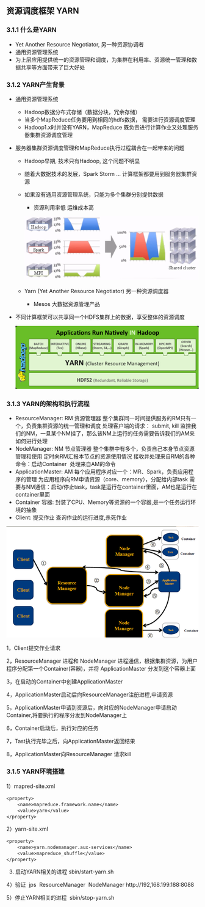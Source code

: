 

## 资源调度框架 YARN

### 3.1.1 什么是YARN

- Yet Another Resource Negotiator, 另一种资源协调者
- 通用资源管理系统
- 为上层应用提供统一的资源管理和调度，为集群在利用率、资源统一管理和数据共享等方面带来了巨大好处

### 3.1.2 YARN产生背景 

- 通用资源管理系统
  - Hadoop数据分布式存储（数据分块，冗余存储）
  - 当多个MapReduce任务要用到相同的hdfs数据， 需要进行资源调度管理
  - Hadoop1.x时并没有YARN，MapReduce 既负责进行计算作业又处理服务器集群资源调度管理

- 服务器集群资源调度管理和MapReduce执行过程耦合在一起带来的问题

  - Hadoop早期, 技术只有Hadoop, 这个问题不明显

  - 随着大数据技术的发展，Spark Storm ... 计算框架都要用到服务器集群资源 

  - 如果没有通用资源管理系统，只能为多个集群分别提供数据

    -  资源利用率低 运维成本高

    ![](./img/image-yarn2.png)

  - Yarn (Yet Another Resource Negotiator) 另一种资源调度器

    - Mesos 大数据资源管理产品

- 不同计算框架可以共享同一个HDFS集群上的数据，享受整体的资源调度

  ![](./img/hadoop-yarn3.png)

### 3.1.3 YARN的架构和执行流程

- ResourceManager: RM 资源管理器
  ​	整个集群同一时间提供服务的RM只有一个，负责集群资源的统一管理和调度
  ​	处理客户端的请求： submit, kill
  ​	监控我们的NM，一旦某个NM挂了，那么该NM上运行的任务需要告诉我们的AM来如何进行处理
- NodeManager: NM 节点管理器
  ​	整个集群中有多个，负责自己本身节点资源管理和使用
  ​	定时向RM汇报本节点的资源使用情况
  ​	接收并处理来自RM的各种命令：启动Container
  ​	处理来自AM的命令
- ApplicationMaster: AM
  ​	每个应用程序对应一个：MR、Spark，负责应用程序的管理
  ​	为应用程序向RM申请资源（core、memory），分配给内部task
  ​	需要与NM通信：启动/停止task，task是运行在container里面，AM也是运行在container里面
- Container 容器: 封装了CPU、Memory等资源的一个容器,是一个任务运行环境的抽象
- Client: 提交作业 查询作业的运行进度,杀死作业

![](./img/yarn4.png)



1，Client提交作业请求

2，ResourceManager 进程和 NodeManager 进程通信，根据集群资源，为用户程序分配第一个Container(容器)，并将 ApplicationMaster 分发到这个容器上面

3，在启动的Container中创建ApplicationMaster

4，ApplicationMaster启动后向ResourceManager注册进程,申请资源

5，ApplicationMaster申请到资源后，向对应的NodeManager申请启动Container,将要执行的程序分发到NodeManager上

6，Container启动后，执行对应的任务

7，Tast执行完毕之后，向ApplicationMaster返回结果

8，ApplicationMaster向ResourceManager 请求kill

### 3.1.5 YARN环境搭建

1）mapred-site.xml

```
<property>
    <name>mapreduce.framework.name</name>
    <value>yarn</value>
</property>
```

2）yarn-site.xml

```
<property>
    <name>yarn.nodemanager.aux-services</name>
    <value>mapreduce_shuffle</value>
</property>
```

3) 启动YARN相关的进程
sbin/start-yarn.sh

4）验证
​	jps
​		ResourceManager
​		NodeManager
​	http://192,168.199.188:8088

5）停止YARN相关的进程
​	sbin/stop-yarn.sh

